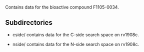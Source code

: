 Contains data for the bioactive compound F1105-0034.

## Subdirectories

- cside/ contains data for the C-side search space on rv1908c.

- nside/ contains data for the N-side search space on rv1908c.

